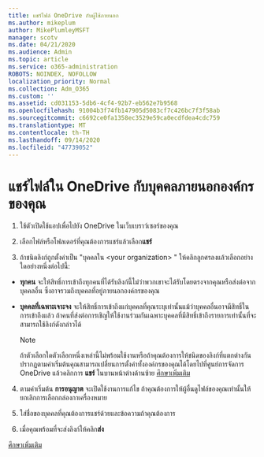 ```yaml
---
title: แชร์ไฟล์ OneDrive กับผู้ใช้ภายนอก
ms.author: mikeplum
author: MikePlumleyMSFT
manager: scotv
ms.date: 04/21/2020
ms.audience: Admin
ms.topic: article
ms.service: o365-administration
ROBOTS: NOINDEX, NOFOLLOW
localization_priority: Normal
ms.collection: Adm_O365
ms.custom: ''
ms.assetid: cd031153-5db6-4cf4-92b7-eb562e7b9568
ms.openlocfilehash: 91004b3f74fb147905d5083cf7c426bc7f3f58ab
ms.sourcegitcommit: c6692ce0fa1358ec3529e59ca0ecdfdea4cdc759
ms.translationtype: MT
ms.contentlocale: th-TH
ms.lasthandoff: 09/14/2020
ms.locfileid: "47739052"
---
```

# <a name="share-files-in-onedrive-with-people-outside-your-organization"></a>แชร์ไฟล์ใน OneDrive กับบุคคลภายนอกองค์กรของคุณ

1. ใช้ตัวเปิดใช้แอปเพื่อไปยัง OneDrive ในเว็บเบราว์เซอร์ของคุณ 
    
2. เลือกไฟล์หรือโฟลเดอร์ที่คุณต้องการแชร์แล้วเลือก**แชร์** 
    
3. ถ้าชนิดลิงก์ถูกตั้งค่าเป็น "บุคคลใน \<your organization\> " ให้คลิกลูกศรลงแล้วเลือกอย่างใดอย่างหนึ่งต่อไปนี้: 
    
  - **ทุกคน** จะให้สิทธิ์การเข้าถึงทุกคนที่ได้รับลิงก์นี้ไม่ว่าพวกเขาจะได้รับโดยตรงจากคุณหรือส่งต่อจากบุคคลอื่น ซึ่งอาจรวมถึงบุคคลที่อยู่ภายนอกองค์กรของคุณ 
    
  - **บุคคลที่เฉพาะเจาะจง** จะให้สิทธิ์การเข้าถึงแก่บุคคลที่คุณระบุเท่านั้นแม้ว่าบุคคลอื่นอาจมีสิทธิ์ในการเข้าถึงแล้ว ถ้าคนที่ส่งต่อการเชิญให้ใช้งานร่วมกันเฉพาะบุคคลที่มีสิทธิ์เข้าถึงรายการเท่านั้นที่จะสามารถใช้ลิงก์ดังกล่าวได้ 
    
    > [!NOTE]
    > ถ้าตัวเลือกใดตัวเลือกหนึ่งเหล่านี้ไม่พร้อมใช้งานหรือถ้าคุณต้องการให้ชนิดของลิงก์ที่แตกต่างกันปรากฏตามค่าเริ่มต้นคุณสามารถเปลี่ยนการตั้งค่าทั้งองค์กรของคุณได้โดยไปที่ศูนย์การจัดการ OneDrive แล้วคลิกการ **แชร์** ในบานหน้าต่างด้านซ้าย [ศึกษาเพิ่มเติม](https://go.microsoft.com/fwlink/?linkid=871961)
  
4. ตามค่าเริ่มต้น **การอนุญาต** จะเปิดใช้งานการแก้ไข ถ้าคุณต้องการให้ผู้อื่นดูไฟล์ของคุณเท่านั้นให้ยกเลิกการเลือกกล่องกาเครื่องหมาย 
    
5. ใส่ชื่อของบุคคลที่คุณต้องการแชร์ด้วยและข้อความถ้าคุณต้องการ
    
6. เมื่อคุณพร้อมที่จะส่งลิงก์ให้คลิก**ส่ง** 
    
[ศึกษาเพิ่มเติม](https://go.microsoft.com/fwlink/?linkid=871861)
  

